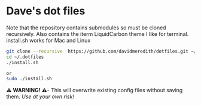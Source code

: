 # Dave's dot files


Note that the repository contains submodules so must be cloned recursively.
Also contains the iterm LiquidCarbon theme I like for terminal. 
install.sh works for Mac and Linux 

```sh
git clone --recursive  https://github.com/davidmeredith/dotfiles.git ~/.dotfiles
cd ~/.dotfiles
./install.sh

or 
sudo ./install.sh
```

**⚠️  WARNING! ⚠️**- This will overwrite existing config files without saving them. _Use at your own risk!_
